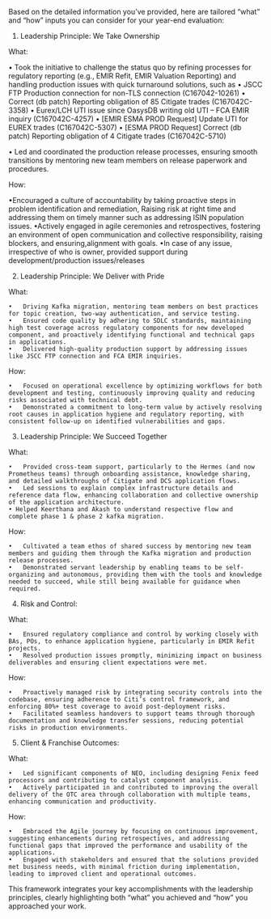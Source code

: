 
Based on the detailed information you’ve provided, here are tailored “what” and “how” inputs you can consider for your year-end evaluation:

1. Leadership Principle: We Take Ownership

What:

•	Took the initiative to challenge the status quo by refining processes for regulatory reporting (e.g., EMIR Refit, EMIR Valuation Reporting) and handling production issues with quick turnaround solutions, such as 
	•	JSCC FTP Production connection for non-TLS connection (C167042-10261)
	•	Correct (db patch) Reporting obligation of 85 Citigate trades (C167042C-3358)
	•	Eurex/LCH UTI issue since OasysDB writing old UTI – FCA EMIR inquiry (C167042C-4257)
	•	[EMIR ESMA PROD Request] Update UTI for EUREX trades (C167042C-5307)
	•	[ESMA PROD Request] Correct (db patch) Reporting obligation of 4 Citigate trades (C167042C-5710)

•	Led and coordinated the production release processes, ensuring smooth transitions by mentoring new team members on release paperwork and procedures.

How:

•Encouraged a culture of accountability by taking proactive steps in problem identification and remediation, Raising risk at right time and addressing them on timely manner such as addressing ISIN population issues.
•Actively engaged in agile ceremonies and retrospectives, fostering an environment of open communication and collective responsibility, raising blockers, and ensuring,alignment with goals.
•In case of any issue, irrespective of who is owner, provided support during development/production issues/releases

2. Leadership Principle: We Deliver with Pride

What:

	•	Driving Kafka migration, mentoring team members on best practices for topic creation, two-way authentication, and service testing.
	•	Ensured code quality by adhering to SDLC standards, maintaining high test coverage across regulatory components for new developed component, and proactively identifying functional and technical gaps in applications.
	•	Delivered high-quality production support by addressing issues like JSCC FTP connection and FCA EMIR inquiries.

How:

	•	Focused on operational excellence by optimizing workflows for both development and testing, continuously improving quality and reducing risks associated with technical debt.
	•	Demonstrated a commitment to long-term value by actively resolving root causes in application hygiene and regulatory reporting, with consistent follow-up on identified vulnerabilities and gaps.

3. Leadership Principle: We Succeed Together

What:

	•	Provided cross-team support, particularly to the Hermes (and now Prometheus teams) through onboarding assistance, knowledge sharing, and detailed walkthroughs of Citigate and DCS application flows.
	•	Led sessions to explain complex infrastructure details and reference data flow, enhancing collaboration and collective ownership of the application architecture.
 	• Helped Keerthana and Akash to understand respective flow and complete phase 1 & phase 2 kafka migration.

How:

	•	Cultivated a team ethos of shared success by mentoring new team members and guiding them through the Kafka migration and production release processes.
	•	Demonstrated servant leadership by enabling teams to be self-organizing and autonomous, providing them with the tools and knowledge needed to succeed, while still being available for guidance when required.

4. Risk and Control:

What:

	•	Ensured regulatory compliance and control by working closely with BAs, POs, to enhance application hygiene, particularly in EMIR Refit projects.
	•	Resolved production issues promptly, minimizing impact on business deliverables and ensuring client expectations were met.

How:

	•	Proactively managed risk by integrating security controls into the codebase, ensuring adherence to Citi’s control framework, and enforcing 80%+ test coverage to avoid post-deployment risks.
	•	Facilitated seamless handovers to support teams through thorough documentation and knowledge transfer sessions, reducing potential risks in production environments.

5. Client & Franchise Outcomes:

What:

	•	Led significant components of NEO, including designing Fenix feed processors and contributing to catalyst component analysis.
	•	Actively participated in and contributed to improving the overall delivery of the OTC area through collaboration with multiple teams, enhancing communication and productivity.

How:

	•	Embraced the Agile journey by focusing on continuous improvement, suggesting enhancements during retrospectives, and addressing functional gaps that improved the performance and usability of the applications.
	•	Engaged with stakeholders and ensured that the solutions provided met business needs, with minimal friction during implementation, leading to improved client and operational outcomes.

This framework integrates your key accomplishments with the leadership principles, clearly highlighting both “what” you achieved and “how” you approached your work.
